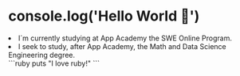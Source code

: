 # console.log('Hello World 👋')

<li>I´m currently studying at App Academy the SWE Online Program.
<li>I seek to study, after App Academy, the Math and Data Science Engineering degree.
 <br>
  ```ruby
  puts "I love ruby!"
  ```

